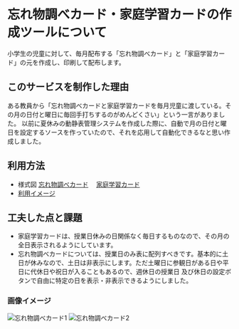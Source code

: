 # 忘れ物調べカード・家庭学習カードの作成ツールについて
小学生の児童に対して、毎月配布する「忘れ物調べカード」と「家庭学習カード」の元を作成し、印刷して配布します。
## このサービスを制作した理由
ある教員から「忘れ物調べカードと家庭学習カードを毎月児童に渡している。その月の日付と曜日に毎回手打ちするのがめんどくさい」という一言がありました。
以前に夏休みの動静表管理システムを作成した際に、自動で月の日付と曜日を設定するソースを作っていたので、それを応用して自動化できるなと思い作成しました。
## 利用方法
 - 様式図
   [忘れ物調べカード](https://drive.google.com/file/d/17LNQWazuVmQWVNMQsr38Ehom2gIGWyon/view?usp=drive_link)　
   [家庭学習カード](https://drive.google.com/file/d/1yESOMmqqOkJUpTPyz4YXNcbtLbIWrCG0/view?usp=drive_link)　
 - [利用イメージ](https://github.com/user-attachments/assets/07e5a5f3-01c2-4684-9a7a-dbd9c470b567)
   
## 工夫した点と課題
- 家庭学習カードは、授業日休みの日関係なく毎日するものなので、その月の全日表示されるようにしています。
- 忘れ物調べカードについては、授業日のみ表に配列すべきです。基本的に土日が休みなので、土日は非表示にします。ただ土曜日に参観日がある日や平日に代休日や祝日が入ることもあるので、週休日の授業日
及び休日の設定ボタンで自由に特定の日を表示・非表示できるようにしました。
### 画像イメージ
![忘れ物調べカード1](https://github.com/user-attachments/assets/bac1d306-1a66-4c11-a3ee-80f0778493c8)
![忘れ物調べカード2](https://github.com/user-attachments/assets/34cc7008-4c3f-4818-ba8d-964e3f5e44bb)
